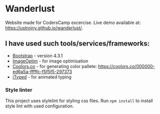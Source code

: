 # Wanderlust
Website made for CodersCamp excercise. 
Live demo available at: https://ustrojny.github.io/wanderlust/.

## I have used such tools/services/frameworks:
* [Bootstrap](https://getbootstrap.com/) - version 4.3.1
* [ImageOptim](https://imageoptim.com/pl "imageOptim") - for image optimisation
* [Coolors.co](https://coolors.co/ "coolors") - for generating color pallete:  https://coolors.co/000000-ed6a5a-fffffc-f5f5f5-297373
* [iTyped](https://github.com/luisvinicius167/ityped "ityped") - for animated typing

### Style linter
This project uses stylelint for styling css files. Run `npm install` to install style lint with used configuration.
